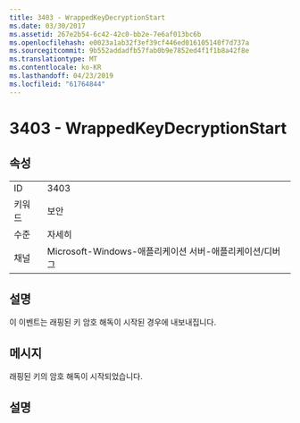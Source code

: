 ```yaml
---
title: 3403 - WrappedKeyDecryptionStart
ms.date: 03/30/2017
ms.assetid: 267e2b54-6c42-42c0-bb2e-7e6af013bc6b
ms.openlocfilehash: e0023a1ab32f3ef39cf446ed016105140f7d737a
ms.sourcegitcommit: 9b552addadfb57fab0b9e7852ed4f1f1b8a42f8e
ms.translationtype: MT
ms.contentlocale: ko-KR
ms.lasthandoff: 04/23/2019
ms.locfileid: "61764844"
---
```

# <a name="3403---wrappedkeydecryptionstart"></a>3403 - WrappedKeyDecryptionStart
## <a name="properties"></a>속성  
  
|||  
|-|-|  
|ID|3403|  
|키워드|보안|  
|수준|자세히|  
|채널|Microsoft-Windows-애플리케이션 서버-애플리케이션/디버그|  
  
## <a name="description"></a>설명  
 이 이벤트는 래핑된 키 암호 해독이 시작된 경우에 내보내집니다.  
  
## <a name="message"></a>메시지  
 래핑된 키의 암호 해독이 시작되었습니다.  
  
## <a name="details"></a>설명
